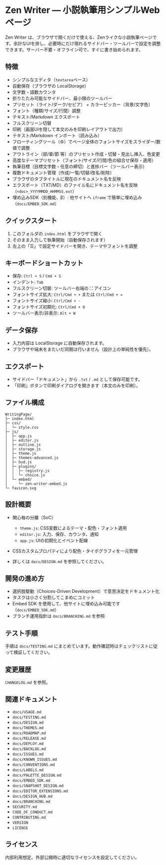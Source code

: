 # Zen Writer — 小説執筆用シンプルWebページ

Zen Writer は、ブラウザで開くだけで使える、Zenライクな小説執筆ページです。余計なUIを排し、必要時にだけ現れるサイドバー・ツールバーで設定を調整できます。サーバー不要・オフライン可で、すぐに書き始められます。

## 特徴

- シンプルなエディタ（`textarea`ベース）
- 自動保存（ブラウザの LocalStorage）
- 文字数・語数カウンタ
- 折りたたみ可能なサイドバー、最小限のツールバー
- プリセット（ライト/ダーク/セピア） + カラーピッカー（背景/文字色）
- フォント（種類/サイズ/行間）調整
- テキスト/Markdown エクスポート
- フルスクリーン切替
- 印刷（画面UIを隠して本文のみを印刷レイアウトで出力）
- テキスト/Markdown インポート（読み込み）
- フローティングツール（⚙️）でページ全体のフォントサイズをスライダー/数値で調整
- アウトライン（部/章/節 等）のプリセット作成・切替・見出し挿入、色変更
- 高度なテーマプリセット（フォント/サイズ/行間/色の組合せ保存・適用）
- 執筆目標（目標文字数・任意の締切）と進捗バー（ツールバー表示）
- 複数ドキュメント管理（作成/一覧/切替/改名/削除）
- ブラウザのタブタイトルに現在のドキュメント名を反映
- エクスポート（TXT/MD）のファイル名にドキュメント名を反映（`<doc>_YYYYMMDD_HHMMSS.ext`）
 - 埋め込みSDK（別機能、β）: 他サイトへ `iframe` で簡単に埋め込み（`docs/EMBED_SDK.md`）

## クイックスタート

1. このフォルダの `index.html` をブラウザで開く
2. そのまま入力して執筆開始（自動保存されます）
3. 左上の「☰」で設定サイドバーを開き、テーマやフォントを調整

## キーボードショートカット

- 保存: `Ctrl + S` / `Cmd + S`
- インデント: `Tab`
- フルスクリーン切替: ツールバー右端の ⛶ アイコン
- フォントサイズ拡大: `Ctrl/Cmd + +` または `Ctrl/Cmd + =`
- フォントサイズ縮小: `Ctrl/Cmd + -`
- フォントサイズ初期化: `Ctrl/Cmd + 0`
- ツールバー表示/非表示: `Alt + W`

## データ保存

- 入力内容は LocalStorage に自動保存されます。
- ブラウザや端末をまたいだ同期は行いません（設計上の単純性を優先）。

## エクスポート

- サイドバー「ドキュメント」から `.txt` / `.md` として保存可能です。
 - 「印刷」ボタンで印刷ダイアログを開きます（本文のみを印刷）。

## ファイル構成

```text
WritingPage/
├─ index.html
├─ css/
│  └─ style.css
├─ js/
│  ├─ app.js
│  ├─ editor.js
│  ├─ outline.js
│  ├─ storage.js
│  ├─ theme.js
│  ├─ themes-advanced.js
│  ├─ hud.js
│  ├─ plugins/
│  │  ├─ registry.js
│  │  └─ choice.js
│  └─ embed/
│     └─ zen-writer-embed.js
└─ favicon.svg
```

## 設計概要

- 関心毎の分離（SoC）
  - `theme.js`: CSS変数によるテーマ・配色・フォント適用
  - `editor.js`: 入力、保存、カウンタ、通知
  - `app.js`: UIの初期化とイベント配線
- CSSカスタムプロパティにより配色・タイポグラフィを一元管理

- 詳しくは `docs/DESIGN.md` を参照してください。

## 開発の進め方

- 選択肢駆動（Choices-Driven Development）で意思決定をドキュメント化
- タスクは小さく分割してこまめにコミット
- Embed SDK を使用して、他サイトに埋め込み可能です（`docs/EMBED_SDK.md`）
- ブランチ運用指針は `docs/BRANCHING.md` を参照

## テスト手順

手順は `docs/TESTING.md` にまとめています。動作確認時はチェックリストに従って検証してください。

## 変更履歴

`CHANGELOG.md` を参照。

## 関連ドキュメント

- `docs/USAGE.md`
- `docs/TESTING.md`
- `docs/DESIGN.md`
- `docs/THEMES.md`
- `docs/ROADMAP.md`
- `docs/RELEASE.md`
- `docs/DEPLOY.md`
- `docs/BACKLOG.md`
- `docs/ISSUES.md`
- `docs/KNOWN_ISSUES.md`
- `docs/CONVENTIONS.md`
- `docs/LABELS.md`
- `docs/PALETTE_DESIGN.md`
- `docs/EMBED_SDK.md`
- `docs/SNAPSHOT_DESIGN.md`
- `docs/EDITOR_EXTENSIONS.md`
- `docs/DESIGN_HUB.md`
- `docs/BRANCHING.md`
- `SECURITY.md`
- `CODE_OF_CONDUCT.md`
- `CONTRIBUTING.md`
- `VERSION`
- `LICENSE`

## ライセンス

内部利用想定。外部公開時に適切なライセンスを設定してください。
